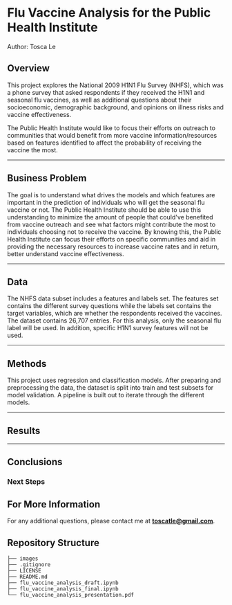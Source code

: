 # Flu Vaccine Analysis for the Public Health Institute
Author: Tosca Le

<!-- ![movie theater](./images/movieTheater.png) -->


## Overview

This project explores the National 2009 H1N1 Flu Survey (NHFS), which was a phone survey that asked respondents if they received the H1N1 and seasonal flu vaccines, as well as additional questions about their socioeconomic, demographic background, and opinions on illness risks and vaccine effectiveness. 

The Public Health Institute would like to focus their efforts on outreach to communities that would benefit from more vaccine information/resources based on features identified to affect the probability of receiving the vaccine the most.
***

## Business Problem

The goal is to understand what drives the models and which features are important in the prediction of individuals who will get the seasonal flu vaccine or not. The Public Health Institute should be able to use this understanding to minimize the amount of people that could've benefited from vaccine outreach and see what factors might contribute the most to individuals choosing not to receive the vaccine. By knowing this, the Public Health Institute can focus their efforts on specific communities and aid in providing the necessary resources to increase vaccine rates and in return, better understand vaccine effectiveness.
***

## Data

The NHFS data subset includes a features and labels set. The features set contains the different survey questions while the labels set contains the target variables, which are whether the respondents received the vaccines. The dataset contains 26,707 entries. For this analysis, only the seasonal flu label will be used. In addition, specific H1N1 survey features will not be used.

***


## Methods

This project uses regression and classification models. After preparing and preprocessing the data, the dataset is split into train and test subsets for model validation. A pipeline is built out to iterate through the different models.

***


## Results

<!-- News, Documentaries, and Biography genres have higher rated movies. Although, one thing to keep in mind is that these genres don't have as many movies as other genres such as Comedy, Drama, and Thriller.

![graph1](./images/moviesPerGenre.png)

![graph2](./images/ratingsPerGenre.png)

The average runtime for movies is about 100 minutes. On the opposite ends of the range, movies that are less than 30 minutes and over 150 minutes have higher ratings. Again, another thing to consider are the genres and number of movies within each genre. Although there may be fewer movies in genres such as Documentary, there might be a greater likelihood for high reviews. The audience might be more atuned to these genres. Movies above the average 100 minutes, have higher ratings than movies that are shorter.

![graph3](./images/ratingByRuntime.png)

Horror, Mystery, and Thriller have the greatest average return on investment. On the other hand, Reality-TV, War, and Western movies had an overall loss.

![graph4](./images/roiPerGenre.png) -->

***


## Conclusions

<!-- This analysis leads to three recommendations for Microsoft to consider as they begin to develop films under their new movie studio:

* In terms of average rating, movies in News, Documentaries and Biography have higher ratings compared to others. While these genres may not currently have as many films as other genres, it is likely that overall ratings will be high for these genres, potentially bringing in continued viewership and support for Microsoft's movie studio.
* When considering the average runtime, movies longer than 120 minutes will have an overall higher rating than movies shorter than 100 minutes. Movies that are either very short or very long received higher ratings possibly due to the nature of these genres. Microsoft should consider these runtimes when producing specific genres.
* Microsoft can leverage movies in genres such as Horror, Mystery and Thriller to make a greater return on the initial production budget. Reality-TV, War and Western movies should be reconsidered when deciding budget since these genres had an overall loss. -->

### Next Steps

<!-- Further analyses could lead to additional and more specific insights to produce movies that will perform best:

* Additional data on the demographics of the audience would be helpful to explore why certain genres are more popular when the number of movies vary greatly from genre to genre. This could help better predict ratings and the correlation to runtime as well.
* A better prediction of domestic versus worldwide gross and could predict the success of certain movies based on different markets. Additionally, differentiation between sales (e.g. box office sales vs. streaming sites) could predict what types of movies are more successful during its inital release or over a period of time.
*** -->

## For More Information

<!-- Please review my full analysis in my [Jupyter Notebook](./movie_data_analysis.ipynb) or [presentation](./movie_data_analysis_presentation.pdf). -->

For any additional questions, please contact me at **toscatle@gmail.com**.

## Repository Structure



```
├── images
├── .gitignore
├── LICENSE                          
├── README.md 
├── flu_vaccine_analysis_draft.ipynb
├── flu_vaccine_analysis_final.ipynb                                   
└── flu_vaccine_analysis_presentation.pdf                               
```
